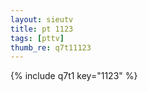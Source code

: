 ```yaml
--- 
layout: sieutv
title: pt 1123
tags: [pttv]
thumb_re: q7t11123
---
```

{% include q7t1 key="1123" %} 
